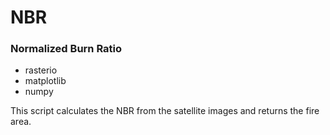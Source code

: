 # NBR
### Normalized Burn Ratio

+ rasterio
+ matplotlib
+ numpy

This script calculates the NBR from the satellite images and returns the fire area.
